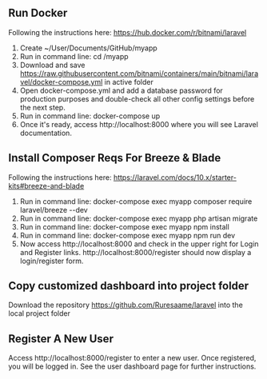 ## Run Docker
Following the instructions here: https://hub.docker.com/r/bitnami/laravel
1. Create ~/User/Documents/GitHub/myapp
2. Run in command line: cd /myapp
2. Download and save https://raw.githubusercontent.com/bitnami/containers/main/bitnami/laravel/docker-compose.yml in active folder
3. Open docker-compose.yml and add a database password for production purposes and double-check all other config settings before the next step.
4. Run in command line: docker-compose up
5. Once it's ready, access http://localhost:8000 where you will see Laravel documentation.

## Install Composer Reqs For Breeze & Blade
Following the instructions here: https://laravel.com/docs/10.x/starter-kits#breeze-and-blade
1. Run in command line: docker-compose exec myapp composer require laravel/breeze --dev
2. Run in command line: docker-compose exec myapp php artisan migrate
3. Run in command line: docker-compose exec myapp npm install
4. Run in command line: docker-compose exec myapp npm run dev
5. Now access http://localhost:8000 and check in the upper right for Login and Register links. http://localhost:8000/register should now display a login/register form.

## Copy customized dashboard into project folder
Download the repository https://github.com/Ruresaame/laravel into the local project folder

## Register A New User
Access http://localhost:8000/register to enter a new user.
Once registered, you will be logged in.
See the user dashboard page for further instructions.
